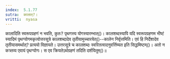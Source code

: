 ```yaml
---
index:  5.1.77
sutra:  कालात्?।
vritti:  nyasa
---
```


कालादिति स्वरूपग्रहणं न भवति, कुतः? पृथगस्य योगस्यारम्भात्()। कालशब्दस्यापि यदि स्वरूपग्रहणम भीष्टं स्यादिमं पृथग्योगमकृत्वोत्तरसूत्रे कालशब्दादेव तृतीयामुच्चारयेत्()--कालेन निर्वृत्तमिति। एवं हि निर्देशादेव तृतीयासमर्थात्? प्रत्ययो विज्ञायते। उत्तरसूत्रे च कालशब्दः स्वरितत्वादनुवर्त्तिष्यत इति सिद्धमिष्टम्()। अतो न कत्र्तव्य एवायं पृथग्योगः। स एव क्रियतेऽर्थग्रहणं तदिति दर्शयितुम्()॥

